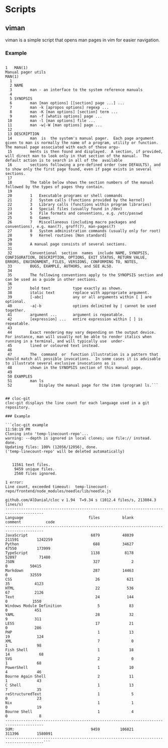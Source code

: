 # Scripts

## viman
viman is a simple script that opens man pages in vim for easier navigation.

### Example

```$ viman man

1   MAN(1)                                                                             Manual pager utils                                                                             MAN(1) 
  1 
  2 NAME
  3        man - an interface to the system reference manuals
  4 
  5 SYNOPSIS
  6        man [man options] [[section] page ...] ...
  7        man -k [apropos options] regexp ...
  8        man -K [man options] [section] term ...
  9        man -f [whatis options] page ...
 10        man -l [man options] file ...
 11        man -w|-W [man options] page ...
 12 
 13 DESCRIPTION
 14        man  is  the system's manual pager.  Each page argument given to man is normally the name of a program, utility or function.  The manual page associated with each of these argu‐
 15        ments is then found and displayed.  A section, if provided, will direct man to look only in that section of the manual.  The default action is to search in all of the  available
 16        sections following a pre-defined order (see DEFAULTS), and to show only the first page found, even if page exists in several sections.
 17 
 18        The table below shows the section numbers of the manual followed by the types of pages they contain.
 19 
 20        1   Executable programs or shell commands
 21        2   System calls (functions provided by the kernel)
 22        3   Library calls (functions within program libraries)
 23        4   Special files (usually found in /dev)
 24        5   File formats and conventions, e.g. /etc/passwd
 25        6   Games
 26        7   Miscellaneous (including macro packages and conventions), e.g. man(7), groff(7), man-pages(7)
 27        8   System administration commands (usually only for root)
 28        9   Kernel routines [Non standard]
 29 
 30        A manual page consists of several sections.
 31 
 32        Conventional  section  names  include NAME, SYNOPSIS, CONFIGURATION, DESCRIPTION, OPTIONS, EXIT STATUS, RETURN VALUE, ERRORS, ENVIRONMENT, FILES, VERSIONS, CONFORMING TO, NOTES,
 33        BUGS, EXAMPLE, AUTHORS, and SEE ALSO.
 34 
 35        The following conventions apply to the SYNOPSIS section and can be used as a guide in other sections.
 36 
 37        bold text          type exactly as shown.
 38        italic text        replace with appropriate argument.
 39        [-abc]             any or all arguments within [ ] are optional.
 40        -a|-b              options delimited by | cannot be used together.
 41        argument ...       argument is repeatable.
 42        [expression] ...   entire expression within [ ] is repeatable.
 43 
 44        Exact rendering may vary depending on the output device.  For instance, man will usually not be able to render italics when running in a terminal, and will typically use  under‐
 45        lined or coloured text instead.
 46 
 47        The  command  or  function illustration is a pattern that should match all possible invocations.  In some cases it is advisable to illustrate several exclusive invocations as is
 48        shown in the SYNOPSIS section of this manual page.
 49 
 50 EXAMPLES
 51        man ls
 52            Display the manual page for the item (program) ls.```


## cloc-git
cloc-git displays the line count for each language used in a git repository.

### Example 

```cloc-git example                                                                                                        11:58:19 PM
Cloning into 'temp-linecount-repo'...
warning: --depth is ignored in local clones; use file:// instead.
done.
Updating files: 100% (12056/12056), done.
('temp-linecount-repo' will be deleted automatically)


   11561 text files.
    9459 unique files.                                          
    2560 files ignored.

1 error:
Line count, exceeded timeout:  temp-linecount-repo/frontend/node_modules/needle/lib/needle.js

github.com/AlDanial/cloc v 1.94  T=9.34 s (1012.4 files/s, 213884.3 lines/s)
---------------------------------------------------------------------------------------
Language                             files          blank        comment           code
---------------------------------------------------------------------------------------
JavaScript                            6879          48039         211591        1242259
Python                                 688          34627          47550         173999
TypeScript                            1138           8178          52097          71480
JSON                                   327              2              0          50415
Markdown                               287          14463              0          32559
CSS                                     26            621             35           4123
HTML                                    22            536             67           2126
Text                                    24            144              0           1550
Windows Module Definition                5             83              0            451
YAML                                    28             32              9            311
LESS                                    17             21              0            286
PHP                                      1             13             19            124
XML                                      7              0              1             98
Fish Shell                               1             18             14             68
SVG                                      2              0              1             68
PowerShell                               1             10              4             46
Bourne Again Shell                       2             11              1             43
C Shell                                  1             13              7             35
reStructuredText                         1              5              0             23
Nix                                      1              1              0             19
Bourne Shell                             1              4              0              8
---------------------------------------------------------------------------------------
SUM:                                  9459         106821         311396        1580091
---------------------------------------------------------------------------------------```

